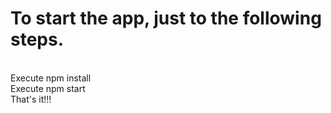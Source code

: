 <h1> To start the app, just to the following steps. </h1>
<br>
Execute npm install
<br>
Execute npm start
<br>
That's it!!!
